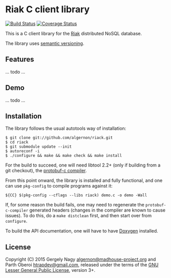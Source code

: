 Riak C client library
=====================

[![Build Status](https://img.shields.io/travis/algernon/riack/master.svg?style=flat-square)](https://travis-ci.org/algernon/riack)
[![Coverage Status](https://coveralls.io/repos/algernon/riack/badge.svg?style=flat-square)](https://coveralls.io/r/algernon/riack)

This is a C client library for the [Riak][riak] distributed NoSQL
database.

 [riak]: http://basho.com/products/riak-kv/

The library uses [semantic versioning][semver].

 [semver]: http://semver.org/

Features
--------

... todo ...

Demo
----

... todo ...

Installation
------------

The library follows the usual autotools way of installation:

    $ git clone git://github.com/algernon/riack.git
    $ cd riack
    $ git submodule update --init
    $ autoreconf -i
    $ ./configure && make && make check && make install

For the build to succeed, one will need libtool 2.2+ (only if building
from a git checkout), the [protobuf-c compiler][protoc].

 [protoc]: http://protobuf-c.googlecode.com

From this point onward, the library is installed and fully functional,
and one can use `pkg-config` to compile programs against it:

    ${CC} $(pkg-config --cflags --libs riack) demo.c -o demo -Wall

If, for some reason the build fails, one may need to regenerate the
`protobuf-c-compiler` generated headers (changes in the compiler are
known to cause issues). To do this, do a `make distclean` first, and
then start over from `configure`.

To build the API documentation, one will have to have
[Doxygen](http://www.doxygen.org/) installed.

License
-------

Copyright (C) 2015 Gergely Nagy <algernon@madhouse-project.org> and
Parth Oberoi <htrapdev@gmail.com>, released under the terms of the
[GNU Lesser General Public License][lgpl], version 3+.

 [lgpl]: http://www.gnu.org/licenses/lgpl.html
